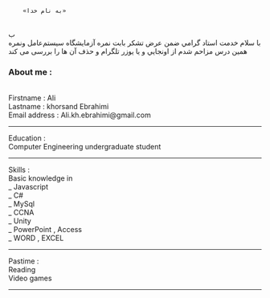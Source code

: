 		«به نام خدا» 
</br>
ب
</br>
با سلام خدمت استاد گرامي ضمن عرض تشكر بابت نمره آزمايشگاه سيستم‌عامل ونمره همين درس مزاحم شدم از اونجايي و یا یوزر تلگرام و حذف آن ها را بررسی می کند 
‌<h3 id="C3">About me :</h3></br>
Firstname : Ali </br>
Lastname  : khorsand Ebrahimi</br>
Email address : Ali.kh.ebrahimi@gmail.com </br>
<hr>
Education :</br>
Computer Engineering undergraduate student
<hr>
Skills :</br>
Basic knowledge in </br>
_ Javascript  </br>
_ C#</br>
_ MySql </br>
_ CCNA  </br>
_ Unity </br>
_ PowerPoint , Access </br>
_ WORD , EXCEL  </br>
<hr>
Pastime :</br>
Reading </br>
Video games </br>
<hr>
